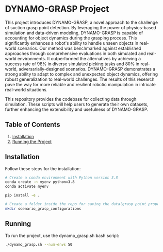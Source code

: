 # DYNAMO-GRASP Project

This project introduces DYNAMO-GRASP, a novel approach to the challenge of suction grasp point detection. By leveraging the power of physics-based simulation and data-driven modeling, DYNAMO-GRASP is capable of accounting for object dynamics during the grasping process. This significantly enhances a robot's ability to handle unseen objects in real-world scenarios.
Our method was benchmarked against established approaches through comprehensive evaluations in both simulated and real-world environments. It outperformed the alternatives by achieving a success rate of 98% in diverse simulated picking tasks and 80% in real-world, adversarially-designed scenarios.
DYNAMO-GRASP demonstrates a strong ability to adapt to complex and unexpected object dynamics, offering robust generalization to real-world challenges. The results of this research pave the way for more reliable and resilient robotic manipulation in intricate real-world situations.

This repository provides the codebase for collecting data through simulation. These scripts will help users to generate their own datasets, further enhancing the extensibility and usefulness of DYNAMO-GRASP.

## Table of Contents

1. [Installation](#installation)
2. [Running the Project](#running)

## Installation

Follow these steps for the installation:

```bash
# Create a conda environment with Python version 3.8
conda create -n myenv python=3.8
conda activate myenv
```


```bash
pip install -e .

# Create a folder inside the repo for saving the data(grasp point properties, depth image, segmentation mask image),
mkdir scenario_grasp_configurations
```

## Running
To run the project, use the dynamo_grasp.sh bash script:
```bash
./dynamo_grasp.sh --num-envs 50
```